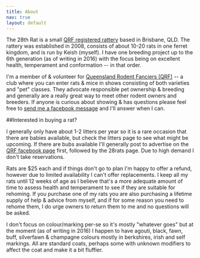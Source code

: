 ```yaml
---
title: About
nav: true
layout: default
---
```


The 28th Rat is a small [QRF registered rattery](http://qrf.org.au) based in Brisbane, QLD. The rattery was established in 2008, consists of about 10-20 rats in one ferret kingdom, and is run by Keish (myself). I have one breeding project up to the 6th generation (as of writing in 2016) with the focus being on excellent health, temperament and conformation -- in that order.

I'm a member of & volunteer for [Queensland Rodent Fanciers (QRF)](http://qrf.org.au/) -- a club where you can enter rats & mice in shows consisting of both varieties and "pet" classes. They advocate responsible pet ownership & breeding and generally are a really great way to meet other rodent owners and breeders. If anyone is curious about showing & has questions please feel free to [send me a facebook message](http://www.facebook.com/28rats) and I'll answer when I can.

##Interested in buying a rat?

I generally only have about 1-2 litters per year so it is a rare occasion that there are babies available, but check the litters page to see what might be upcoming. If there are bubs available I'll generally post to advertise on the [QRF facebook page](http://qrf.org.au) first, followed by the 28rats page. Due to high demand I don't take reservations.

Rats are $25 each and if things don't go to plan I'm happy to offer a refund, however due to limited availability I can't offer replacements. I keep all my rats until 12 weeks of age as I believe that's a more adequate amount of time to assess health and temperament to see if they are suitable for rehoming. If you purchase one of my rats you are also purchasing a lifetime supply of help & advice from myself, and if for some reason you need to rehome them, I do urge owners to return them to me and no questions will be asked.

I don't focus on colour/marking per-se so it's mostly "whatever goes" but at the moment (as of writing in 2016) I happen to have agouti, black, fawn, buff, silverfawn & champagne colours mostly in berkshires, irish and self markings. All are standard coats, perhaps some with unknown modifiers to affect the coat and make it a bit fluffier. 